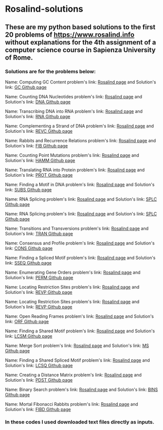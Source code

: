 # Rosalind-solutions

## These are my python based solutions to the first 20 problems of https://www.rosalind.info without explanations for the 4th assignment of a computer science course in Sapienza University of Rome.

### Solutions are for the problems below:

Name: Computing GC Content	              problem's link: [Rosalind page](http://rosalind.info/problems/gc)   and Solution's link: [GC Github page](https://github.com/Hosseinem/Rosalind-solutions/blob/master/--%20%5Bgc%5D%20Computing%20GC%20Content	)

Name: Counting DNA Nucleotides           problem's link: [Rosalind page](http://rosalind.info/problems/dna)   and Solution's link: [DNA Github page](https://github.com/Hosseinem/Rosalind-solutions/blob/master/01%20%5Bdna%5D%20Counting%20DNA%20Nucleotides)

Name: Transcribing DNA into RNA          problem's link: [Rosalind page](http://rosalind.info/problems/rna)   and Solution's link: [RNA Github page](https://github.com/Hosseinem/Rosalind-solutions/blob/master/02%20%5Brna%5D%20Transcribing%20DNA%20into%20RNA)

Name: Complementing a Strand of DNA      problem's link: [Rosalind page](http://rosalind.info/problems/revc)   and Solution's link: [REVC Github page](https://github.com/Hosseinem/Rosalind-solutions/blob/master/03%20%5Brevc%5D%20Complementing%20a%20Strand%20of%20DNA)

Name: Rabbits and Recurrence Relations   problem's link: [Rosalind page](http://rosalind.info/problems/fib)   and Solution's link: [FIB Github page](https://github.com/Hosseinem/Rosalind-solutions/blob/master/04%20%5Bfib%5D%20Rabbits%20and%20Recurrence%20Relations)

Name: Counting Point Mutations           problem's link: [Rosalind page](http://rosalind.info/problems/hamm)   and Solution's link: [HAMM Github page](https://github.com/Hosseinem/Rosalind-solutions/blob/master/05%20%5Bhamm%5D%20Counting%20Point%20Mutations)

Name: Translating RNA into Protein       problem's link: [Rosalind page](http://rosalind.info/problems/prot)   and Solution's link: [PROT Github page](https://github.com/Hosseinem/Rosalind-solutions/blob/master/06%20%5Bprot%5D%20Translating%20RNA%20into%20Protein)

Name: Finding a Motif in DNA             problem's link: [Rosalind page](http://rosalind.info/problems/subs)   and Solution's link: [SUBS Github page](https://github.com/Hosseinem/Rosalind-solutions/blob/master/07%20%5Bsubs%5D%20Finding%20a%20Motif%20in%20DNA)

Name: RNA Splicing                       problem's link: [Rosalind page](http://rosalind.info/problems/splc)   and Solution's link: [SPLC Github page](https://github.com/Hosseinem/Rosalind-solutions/blob/master/08%20%5Bsplc%5D%20RNA%20Splicing)

Name: RNA Splicing                       problem's link: [Rosalind page](http://rosalind.info/problems/splc)   and Solution's link: [SPLC Github page](https://github.com/Hosseinem/Rosalind-solutions/blob/master/08%20%5Bsplc%5D%20RNA%20Splicing)

Name: Transitions and Transversions      problem's link: [Rosalind page](http://rosalind.info/problems/tran)   and Solution's link: [TRAN Github page](https://github.com/Hosseinem/Rosalind-solutions/blob/master/09%20%5Btran%5D%20Transitions%20and%20Transversions)

Name: Consensus and Profile	             problem's link: [Rosalind page](http://rosalind.info/problems/cons)   and Solution's link: [CONS Github page](https://github.com/Hosseinem/Rosalind-solutions/blob/master/10%20%5Bcons%5D%20Consensus%20and%20Profile	)

Name: Finding a Spliced Motif            problem's link: [Rosalind page](http://rosalind.info/problems/sseq)   and Solution's link: [SSEQ Github page](https://github.com/Hosseinem/Rosalind-solutions/blob/master/11%20%5Bsseq%5D%20Finding%20a%20Spliced%20Motif)

Name: Enumerating Gene Orders            problem's link: [Rosalind page](http://rosalind.info/problems/perm)   and Solution's link: [PERM Github page](https://github.com/Hosseinem/Rosalind-solutions/blob/master/12%20%5Bperm%5D%20Enumerating%20Gene%20Orders)

Name: Locating Restriction Sites         problem's link: [Rosalind page](http://rosalind.info/problems/revp)   and Solution's link: [REVP Github page](https://github.com/Hosseinem/Rosalind-solutions/blob/master/13%20%5Brevp%5D%20Locating%20Restriction%20Sites)

Name: Locating Restriction Sites         problem's link: [Rosalind page](http://rosalind.info/problems/revp)   and Solution's link: [REVP Github page](https://github.com/Hosseinem/Rosalind-solutions/blob/master/13%20%5Brevp%5D%20Locating%20Restriction%20Sites)

Name: Open Reading Frames                problem's link: [Rosalind page](http://rosalind.info/problems/orf)   and Solution's link: [ORF Github page](https://github.com/Hosseinem/Rosalind-solutions/blob/master/14%20%5Borf%5D%20Open%20Reading%20Frames)

Name: Finding a Shared Motif             problem's link: [Rosalind page](http://rosalind.info/problems/lcsm)   and Solution's link: [LCSM Github page](https://github.com/Hosseinem/Rosalind-solutions/blob/master/15%20%5Blcsm%5D%20Finding%20a%20Shared%20Motif)

Name: Merge Sort                         problem's link: [Rosalind page](http://rosalind.info/problems/ms)   and Solution's link: [MS Github page](https://github.com/Hosseinem/Rosalind-solutions/blob/master/16%20%5Bms%5D%20Merge%20Sort)

Name: Finding a Shared Spliced Motif     problem's link: [Rosalind page](http://rosalind.info/problems/lcsq)   and Solution's link: [LCSQ Github page](https://github.com/Hosseinem/Rosalind-solutions/blob/master/17%20%5Blcsq%5D%20Finding%20a%20Shared%20Spliced%20Motif)

Name: Creating a Distance Matrix         problem's link: [Rosalind page](http://rosalind.info/problems/pdst)   and Solution's link: [PDST Github page](https://github.com/Hosseinem/Rosalind-solutions/blob/master/18%20%5Bpdst%5D%20Creating%20a%20Distance%20Matrix)

Name: Binary Search	                     problem's link: [Rosalind page](http://rosalind.info/problems/bins)   and Solution's link: [BINS Github page](https://github.com/Hosseinem/Rosalind-solutions/blob/master/19%20%5Bbins%5D%20Binary%20Search	)

Name: Mortal Fibonacci Rabbits           problem's link: [Rosalind page](http://rosalind.info/problems/fibd)   and Solution's link: [FIBD Github page](https://github.com/Hosseinem/Rosalind-solutions/blob/master/20%20%5Bfibd%5D%20Mortal%20Fibonacci%20Rabbits)



### In these codes I used downloaded text files directly as inputs.
